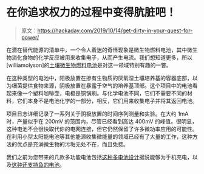 # 在你追求权力的过程中变得肮脏吧！

> 原文：<https://hackaday.com/2019/10/14/get-dirty-in-your-quest-for-power/>

在潜在替代能源的清单中，一个令人着迷的奇怪现象是微生物燃料电池，其中微生物消化食物的化学反应被用来收集电子，从而产生电流。我们想知道更多，所以[williamolyson]的[土壤微生物燃料电池](https://hackaday.io/project/167882-dirty-clean-power)是对这一领域特别有趣的一瞥。

在这种类型的电池中，阳极放置在掺有生物质的厌氧湿土壤培养基的容器底部，以为细菌提供食物来源，阴极放置在暴露于空气的培养基顶部。这个项目中的电池看起来像一个塑料咖啡壶，电极是铜锅刷。与化学电池不同，它们不需要不同的材料，它们本身不是电池化学的一部分，相反，它们用来收集电子并将其返回电池。

项目日志详细记录了一系列关于阴极放置的时间序列测量和实验。在大约 1mA 时，产量似乎在 200mV 的范围内，尽管已经看到高达 400mV 的峰值。很明显，这种电池不会很快取代你的电网连接，但它仍然保留了许多微功率应用的可能性。在利用小型太阳能电池等其他能源收集微能量的领域已经有了大量的工作，这种方法的优点是充满微生物的污垢无处不在，而且免费。

我们之前为您带来的几款多功能电池包括[这种多电池设计](https://hackaday.com/2018/07/27/micro-organisms-give-up-the-volts-in-this-biological-battery/)据说能够为手机充电，以及[这种还支持鱼的电池](https://hackaday.com/2014/10/16/microbial-fuel-cell-with-a-side-of-betta-fish/)。